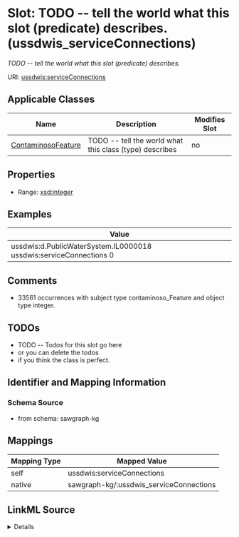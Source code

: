 

# Slot: TODO -- tell the world what this slot (predicate) describes. (ussdwis_serviceConnections)


_TODO -- tell the world what this slot (predicate) describes._





URI: [ussdwis:serviceConnections](http://sawgraph.spatialai.org/v1/us-sdwis#serviceConnections)



<!-- no inheritance hierarchy -->





## Applicable Classes

| Name | Description | Modifies Slot |
| --- | --- | --- |
| [ContaminosoFeature](../classes/ContaminosoFeature.md) | TODO -- tell the world what this class (type) describes |  no  |







## Properties

* Range: [xsd:integer](http://www.w3.org/2001/XMLSchema#integer)






## Examples

| Value |
| --- |
| ussdwis:d.PublicWaterSystem.IL0000018 ussdwis:serviceConnections 0 |

## Comments

* 33561 occurrences with subject type contaminoso_Feature and object type integer.

## TODOs

* TODO -- Todos for this slot go here
* or you can delete the todos
* if you think the class is perfect.

## Identifier and Mapping Information







### Schema Source


* from schema: sawgraph-kg




## Mappings

| Mapping Type | Mapped Value |
| ---  | ---  |
| self | ussdwis:serviceConnections |
| native | sawgraph-kg/:ussdwis_serviceConnections |




## LinkML Source

<details>
```yaml
name: ussdwis_serviceConnections
description: TODO -- tell the world what this slot (predicate) describes.
title: TODO -- tell the world what this slot (predicate) describes.
todos:
- TODO -- Todos for this slot go here
- or you can delete the todos
- if you think the class is perfect.
comments:
- 33561 occurrences with subject type contaminoso_Feature and object type integer.
examples:
- value: ussdwis:d.PublicWaterSystem.IL0000018 ussdwis:serviceConnections 0
from_schema: sawgraph-kg
rank: 1000
slot_uri: ussdwis:serviceConnections
alias: ussdwis_serviceConnections
domain_of:
- contaminoso_Feature
range: integer

```
</details>